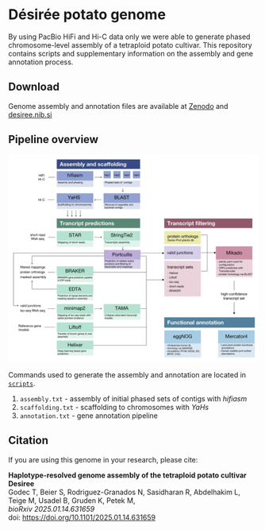 # Désirée potato genome

By using PacBio HiFi and Hi-C data only we were able to generate phased chromosome-level assembly of a tetraploid potato cultivar. This repository contains scripts and supplementary information on the assembly and gene annotation process.

## Download

 Genome assembly and annotation files are available at [Zenodo](https://doi.org/10.5281/zenodo.14609304) and [desiree.nib.si](https://desiree.nib.si)

## Pipeline overview

 ![alt text](figures/pipeline.png "Pipeline overview")

 Commands used to generate the assembly and annotation are located in [`scripts`](https://github.com/NIB-SI/desiree-genome/tree/main/scripts).

1. `assembly.txt` - assembly of initial phased sets of contigs with *hifiasm*
2. `scaffolding.txt` - scaffolding to chromosomes with *YaHs*
3. `annotation.txt` - gene annotation pipeline


## Citation
If you are using this genome in your research, please cite:

**Haplotype-resolved genome assembly of the tetraploid potato cultivar Desiree**  
Godec T, Beier S, Rodriguez-Granados N, Sasidharan R, Abdelhakim L, Teige M, Usadel B, Gruden K, Petek M,  
*bioRxiv 2025.01.14.631659*  
doi: https://doi.org/10.1101/2025.01.14.631659

